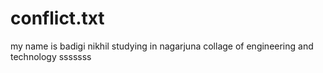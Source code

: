 # conflict.txt
my name is badigi nikhil
studying in nagarjuna collage of engineering and technology
sssssss
